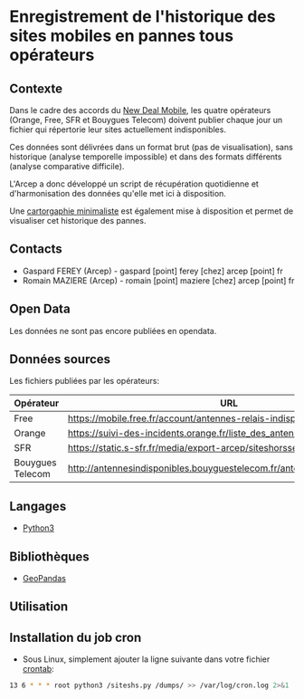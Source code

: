 # Enregistrement de l'historique des sites mobiles en pannes tous opérateurs

## Contexte

Dans le cadre des accords du [New Deal Mobile](https://arcep.fr/cartes-et-donnees/tableau-de-bord-du-new-deal-mobile.html#NetworkStatus), les quatre opérateurs (Orange, Free, SFR et Bouygues Telecom) doivent publier chaque jour un fichier qui répertorie leur sites actuellement indisponibles.


Ces données sont délivrées dans un format brut (pas de visualisation), sans historique (analyse temporelle impossible) et dans des formats différents (analyse comparative difficile).

L'Arcep a donc développé un script de récupération quotidienne et d'harmonisation des données qu'elle met ici à disposition.

Une [cartorgaphie minimaliste](https://ARCEP-dev.github.io/siteshs/index.html) est également mise à disposition et permet de visualiser cet historique des pannes.

## Contacts

- Gaspard FEREY (Arcep) - gaspard [point] ferey [chez] arcep [point] fr
- Romain MAZIERE (Arcep) - romain [point] maziere [chez] arcep [point] fr

## Open Data

Les données ne sont pas encore publiées en opendata.

## Données sources

Les fichiers publiées par les opérateurs:

| Opérateur        | URL |
|------------------|-----|
| Free             | https://mobile.free.fr/account/antennes-relais-indisponibles.csv |
| Orange           | https://suivi-des-incidents.orange.fr/liste_des_antennes_en_panne.csv |
| SFR              | https://static.s-sfr.fr/media/export-arcep/siteshorsservices.csv |
| Bouygues Telecom | http://antennesindisponibles.bouyguestelecom.fr/antennesindisponibles.xls |

## Langages

- [Python3](https://www.python.org/)

## Bibliothèques

- [GeoPandas](https://geopandas.org)



## Utilisation


## Installation du job cron

- Sous Linux, simplement ajouter la ligne suivante dans votre fichier [crontab](https://man7.org/linux/man-pages/man5/crontab.5.html):
```bash
13 6 * * * root python3 /siteshs.py /dumps/ >> /var/log/cron.log 2>&1
```

